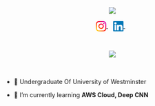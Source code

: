 
<div id="header" align="center">
  <img src="https://media.giphy.com/media/M9gbBd9nbDrOTu1Mqx/giphy.gif" width="200"/>
</div>
<!-- Social icons section -->
<p align="center">

<a href="https://www.instagram.com/sathush_chandran/" target="_blank">
  <img align="center" alt="Sathush | Instagram" width="24px" src="https://github.com/dilumdesilva/dilumdesilva/blob/main/src/instagram.svg" />
</a> &nbsp;&nbsp;
<a href="https://www.linkedin.com/in/sathush-chandran-707161197/" target="_blank">
  <img align="center" alt="Sathush | Linkedin" width="24px" src="https://github.com/dilumdesilva/dilumdesilva/blob/main/src/linkedin.svg" />
</a> &nbsp;&nbsp;
<p>

<br/>
  <!-- Typing SVG generated from - https://github.com/DenverCoder1/readme-typing-svg | https://readme-typing-svg.herokuapp.com/demo/ -->
<p align="center">
  <a href="https://github.com/DenverCoder1/readme-typing-svg"><img src="https://readme-typing-svg.herokuapp.com/?lines=Hello%20World!;I'm%20Sathush;%20Passionate%20Mobile%20Developer;%20Machine%20Learning%20Enthusiast&font=Fira%20Code&center=true&width=500&height=45&color=ff4130&vCenter=true&size=28"></a>
</p>
<br/>

- 🔭 Undergraduate Of University of Westminster

- 🌱 I’m currently learning **AWS Cloud, Deep CNN**

